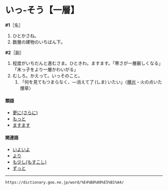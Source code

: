 # いっ‐そう【一層】

**\#1**［名］
1. ひとかさね。 
2. 数層の建物のいちばん下。    

**\#2**［副］
1. 程度がいちだんと進むさま。ひときわ。ますます。「寒さが一層厳しくなる」「末っ子をより一層かわいがる」
2. むしろ。かえって。いっそのこと。    
    1.  「何を見てもつまらなく、―消えて了 (しま) いたい」〈[横光](https://dictionary.goo.ne.jp/word/person/%E6%A8%AA%E5%85%89%E5%88%A9%E4%B8%80/#jn-227412)・火の点いた煙草〉

#### 類語

-   [更に(さらに)](https://dictionary.goo.ne.jp/word/%E6%9B%B4%E3%81%AB/#jn-89615)
-   [もっと](https://dictionary.goo.ne.jp/word/%E3%82%82%E3%81%A3%E3%81%A8/#jn-219468)
-   [ますます](https://dictionary.goo.ne.jp/word/%E7%9B%8A_%28%E3%81%BE%E3%81%99%E3%81%BE%E3%81%99%29/#jn-208177)

#### 関連語

-   [いよいよ](https://dictionary.goo.ne.jp/word/%E6%84%88_%28%E3%81%84%E3%82%88%E3%81%84%E3%82%88%29/#jn-15298)
-   [より](https://dictionary.goo.ne.jp/word/%E3%82%88%E3%82%8A/#jn-228483)
-   [も少し(もすこし)](https://dictionary.goo.ne.jp/word/%E3%82%82%E3%81%86%E5%B0%91%E3%81%97/#jn-218574)
-   [ずっと](https://dictionary.goo.ne.jp/word/%E3%81%9A%E3%81%A3%E3%81%A8/#jn-118810)

---
`https://dictionary.goo.ne.jp/word/%E4%B8%80%E5%B1%A4/`